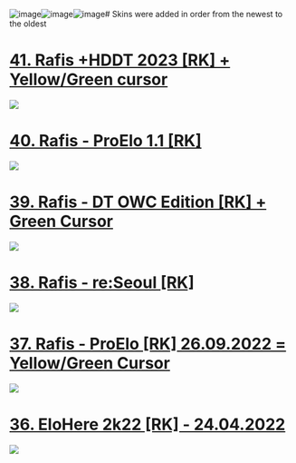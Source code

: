 ![image](https://github.com/dasadidas/g/assets/156629725/b3712c85-9166-46d6-933d-0d5de3bf0038)![image](https://github.com/dasadidas/g/assets/156629725/6d3595be-9cab-48cf-a861-6a3b5d37b6ba)![image](https://github.com/dasadidas/g/assets/156629725/9fba9320-4479-41c4-a390-8f43e22fd2b2)# Skins were added in order from the newest to the oldest

# [41. Rafis +HDDT 2023 [RK] + Yellow/Green cursor]([https://mega.nz/folder/WAdhxLbB#4tkGJVPcrtdecPSdDEly8g](https://mega.nz/file/494BmThD#Fpx-XCwxZebOMyG5pt0r7_S082X9bHKBlidujO0HQ6w))
![]([https://cdn.discordapp.com/attachments/689201598605688960/1142942566946439328/67gec1692573305.png](https://imgur.com/a/wAffgTa))

# [40. Rafis - ProElo 1.1 [RK]](https://mega.nz/folder/nA1hVTwA#GPjsBxQknpjeg4-tPkIC1g)
![](https://cdn.discordapp.com/attachments/689201598605688960/1071580818650181723/screenshot248_1.jpg)

# [39. Rafis - DT OWC Edition [RK] + Green Cursor](https://mega.nz/folder/vQM3TRpK#jjUTFAlfvE0NLq97pzT7_g)
![](https://cdn.discordapp.com/attachments/689201598605688960/1037127158650384454/screenshot215.jpg)

# [38. Rafis - re:Seoul [RK]](https://mega.nz/folder/aZk3yaiR#wE0yeDL7D29wpIfEQElypw)
![](https://cdn.discordapp.com/attachments/689201598605688960/1037127217399992370/screenshot211.jpg)

# [37. Rafis - ProElo [RK] 26.09.2022 = Yellow/Green Cursor](https://mega.nz/file/494BmThD#Fpx-XCwxZebOMyG5pt0r7_S082X9bHKBlidujO0HQ6w)
![](https://cdn.discordapp.com/attachments/689201598605688960/1031622033789964318/screenshot147.jpg)

# [36. EloHere 2k22 [RK] - 24.04.2022](https://mega.nz/folder/WJFUhLBQ#yPoptwxPcgrGgCwvyDqRtw)
![](https://media.discordapp.net/attachments/1172322297227522070/1196279345329754142/screenshot042.jpg?ex=65b70cf5&is=65a497f5&hm=f2343e175ba72441fd94c2bcd5340ae8571d81370b69d0e82574c7ec28305e96&=&format=webp&width=1202&height=676)


